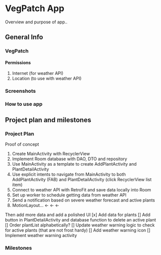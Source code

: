 # VegPatch App

Overview and purpose of app..

## General Info

### VegPatch

#### Permissions

1. Internet (for weather API)
2. Location (to use with weather API)

### Screenshots

### How to use app


## Project plan and milestones

### Project Plan

Proof of concept
1. Create MainActivity with RecyclerView
2. Implement Room database with DAO, DTO and repository
3. Use MainActivity as a template to create AddPlantActivity and PlantDetailActivity
4. Use explicit intents to navigate from MainActivity to both AddPlantActivity (FAB)
    and PlantDetailActivity (click RecyclerView list item)
5. Connect to weather API with RetroFit and save data locally into Room
6. Set up worker to schedule getting data from weather API
7. Send a notification based on severe weather forecast and active plants
8. MotionLayout... <- <- <-

Then add more data and add a polished UI
[x] Add data for plants
[] Add button in PlantDetailActivity and database function to delete an active plant
[] Order plantList alphabetically?
[] Update weather warning logic to check for active plants (that are not frost hardy)
[] Add weather warning icon
[] Implement weather warning activity






### Milestones